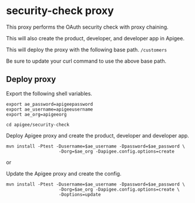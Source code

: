 # security-check proxy
This proxy performs the OAuth security check with proxy chaining.  

This will also create the product, developer, and developer app in Apigee.

This will deploy the proxy with the following base path.
`/customers`

Be sure to update your curl command to use the above base path.  


## Deploy proxy

Export the following shell variables.
```
export ae_password=apigeepassword
export ae_username=apigeeusername
export ae_org=apigeeorg
```


```
cd apigee/security-check
```

Deploy Apigee proxy and create the product, developer and developer app.  
```
mvn install -Ptest -Dusername=$ae_username -Dpassword=$ae_password \
                    -Dorg=$ae_org -Dapigee.config.options=create
```

or

Update the Apigee proxy and create the config.  

```
mvn install -Ptest -Dusername=$ae_username -Dpassword=$ae_password \
                    -Dorg=$ae_org -Dapigee.config.options=create \
                    -Doptions=update
```
